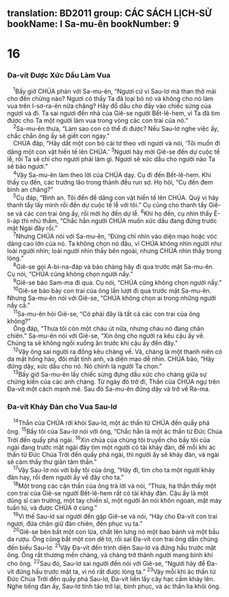 translation: BD2011
group: CÁC SÁCH LỊCH-SỬ
bookName: I Sa-mu-ên 
bookNumber: 9
-------

<div class="title"><h1>16</h1><h3>Ða-vít Ðược Xức Dầu Làm Vua</h3></div>
<span class="verse 1sa_16_1"> <sup>1</sup>Bấy giờ CHÚA phán với Sa-mu-ên, “Ngươi cứ vì Sau-lơ mà than thở mãi cho đến chừng nào? Ngươi có thấy Ta đã loại bỏ nó và không cho nó làm vua trên I-sơ-ra-ên nữa chăng? Hãy đổ dầu cho đầy vào chiếc sừng của ngươi và đi. Ta sai ngươi đến nhà của Giê-se người Bết-lê-hem, vì Ta đã tìm được cho Ta một người làm vua trong vòng các con trai của nó.”<br/></span>
<span class="verse 1sa_16_2"> <sup>2</sup>Sa-mu-ên thưa, “Làm sao con có thể đi được? Nếu Sau-lơ nghe việc ấy, chắc chắn ông ấy sẽ giết con ngay.”<br/> CHÚA đáp, “Hãy dắt một con bò cái tơ theo với ngươi và nói, ‘Tôi muốn đi dâng một con vật hiến tế lên CHÚA.’ </span>
<span class="verse 1sa_16_3"><sup>3</sup>Ngươi hãy mời Giê-se đến dự cuộc tế lễ, rồi Ta sẽ chỉ cho ngươi phải làm gì. Ngươi sẽ xức dầu cho người nào Ta sẽ bảo ngươi.”<br/></span>
<span class="verse 1sa_16_4"> <sup>4</sup>Vậy Sa-mu-ên làm theo lời của CHÚA dạy. Cụ đi đến Bết-lê-hem. Khi thấy cụ đến, các trưởng lão trong thành đều run sợ. Họ hỏi, “Cụ đến đem bình an chăng?”<br/></span>
<span class="verse 1sa_16_5"> <sup>5</sup>Cụ đáp, “Bình an. Tôi đến để dâng con vật hiến tế lên CHÚA. Quý vị hãy thanh tẩy lấy mình rồi đến dự cuộc tế lễ với tôi.” Cụ cũng cho thanh tẩy Giê-se và các con trai ông ấy, rồi mời họ đến dự lễ.</span>
<span class="verse 1sa_16_6"><sup>6</sup>Khi họ đến, cụ nhìn thấy Ê-li-áp thì nhủ thầm, “Chắc hẳn người CHÚA muốn xức dầu đang đứng trước mặt Ngài đây rồi.”<br/></span>
<span class="verse 1sa_16_7"> <sup>7</sup>Nhưng CHÚA nói với Sa-mu-ên, “Ðừng chỉ nhìn vào diện mạo hoặc vóc dáng cao lớn của nó. Ta không chọn nó đâu, vì CHÚA không nhìn người như loài người nhìn; loài người nhìn thấy bên ngoài, nhưng CHÚA nhìn thấy trong lòng.”<br/></span>
<span class="verse 1sa_16_8"> <sup>8</sup>Giê-se gọi A-bi-na-đáp và bảo chàng hãy đi qua trước mặt Sa-mu-ên. Cụ nói, “CHÚA cũng không chọn người nầy.”<br/></span>
<span class="verse 1sa_16_9"> <sup>9</sup>Giê-se bảo Sam-ma đi qua. Cụ nói, “CHÚA cũng không chọn người nầy.”<br/></span>
<span class="verse 1sa_16_10"> <sup>10</sup>Giê-se bảo bảy con trai của ông lần lượt đi qua trước mặt Sa-mu-ên. Nhưng Sa-mu-ên nói với Giê-se, “CHÚA không chọn ai trong những người nầy cả.”<br/></span>
<span class="verse 1sa_16_11"> <sup>11</sup>Sa-mu-ên hỏi Giê-se, “Có phải đây là tất cả các con trai của ông không?”<br/> Ông đáp, “Thưa tôi còn một cháu út nữa, nhưng cháu nó đang chăn chiên.” Sa-mu-ên nói với Giê-se, “Xin ông cho người ra kêu cậu ấy về. Chúng ta sẽ không ngồi xuống ăn trước khi cậu ấy đến đây.”<br/></span>
<span class="verse 1sa_16_12"> <sup>12</sup>Vậy ông sai người ra đồng kêu chàng về. Vả, chàng là một thanh niên có da mặt hồng hào, đôi mắt tinh anh, và diện mạo dễ nhìn. CHÚA bảo, “Hãy đứng dậy, xức dầu cho nó. Nó chính là người Ta chọn.”<br/></span>
<span class="verse 1sa_16_13"> <sup>13</sup>Bấy giờ Sa-mu-ên lấy chiếc sừng đựng dầu xức cho chàng giữa sự chứng kiến của các anh chàng. Từ ngày đó trở đi, Thần của CHÚA ngự trên Ða-vít một cách mạnh mẽ. Sau đó Sa-mu-ên đứng dậy và trở về Ra-ma.<br/></span>
<div class="title"><h3>Ða-vít Khảy Ðàn cho Vua Sau-lơ</h3></div>
<span class="verse 1sa_16_14"> <sup>14</sup>Thần của CHÚA rời khỏi Sau-lơ, một ác thần từ CHÚA đến quấy phá ông. </span>
<span class="verse 1sa_16_15"><sup>15</sup>Bầy tôi của Sau-lơ nói với ông, “Chắc hẳn là một ác thần từ Ðức Chúa Trời đến quấy phá ngài. </span>
<span class="verse 1sa_16_16"><sup>16</sup>Xin chúa của chúng tôi truyền cho bầy tôi của ngài đang trước mặt ngài đây tìm một người có tài khảy đàn, để mỗi khi ác thần từ Ðức Chúa Trời đến quấy phá ngài, thì người ấy sẽ khảy đàn, và ngài sẽ cảm thấy thư giãn tâm thần.”<br/></span>
<span class="verse 1sa_16_17"> <sup>17</sup>Vậy Sau-lơ nói với bầy tôi của ông, “Hãy đi, tìm cho ta một người khảy đàn hay, rồi đem người ấy về đây cho ta.”<br/></span>
<span class="verse 1sa_16_18"> <sup>18</sup>Một trong các cận thần của ông trả lời và nói, “Thưa, hạ thần thấy một con trai của Giê-se người Bết-lê-hem rất có tài khảy đàn. Cậu ấy là một dũng sĩ can trường, một tay chiến sĩ, một người ăn nói khôn ngoan, mặt mày tuấn tú, và được CHÚA ở cùng.”<br/></span>
<span class="verse 1sa_16_19"> <sup>19</sup>Vì thế Sau-lơ sai người đến gặp Giê-se và nói, “Hãy cho Ða-vít con trai ngươi, đứa chăn giữ đàn chiên, đến phục vụ ta.”<br/></span>
<span class="verse 1sa_16_20"> <sup>20</sup>Giê-se bèn bắt một con lừa, chất lên lưng nó một bao bánh và một bầu da rượu. Ông cũng bắt một con dê tơ, rồi sai Ða-vít con trai ông dẫn chúng đến biếu Sau-lơ. </span>
<span class="verse 1sa_16_21"><sup>21</sup>Vậy Ða-vít đến trình diện Sau-lơ và đứng hầu trước mặt ông. Ông rất thương mến chàng, và chàng trở thành người mang binh khí cho ông. </span>
<span class="verse 1sa_16_22"><sup>22</sup>Sau đó, Sau-lơ sai người đến nói với Giê-se, “Ngươi hãy để Ða-vít đứng hầu trước mặt ta, vì nó rất được lòng ta.” </span>
<span class="verse 1sa_16_23"><sup>23</sup>Vậy mỗi khi ác thần từ Ðức Chúa Trời đến quấy phá Sau-lơ, Ða-vít liền lấy cây hạc cầm khảy lên. Nghe tiếng đàn ấy, Sau-lơ tỉnh táo trở lại, bình phục, và ác thần lìa khỏi ông.<br/></span>
